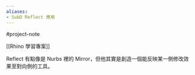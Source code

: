```yaml
---
aliases:
- SubD Reflect 應用
---
```


#project-note 

[[Rhino 學習專案]]


Reflect 有點像是 Nurbs 裡的 Mirror，但他其實是創造一個能反映某一側修改效果至對向側的工具。